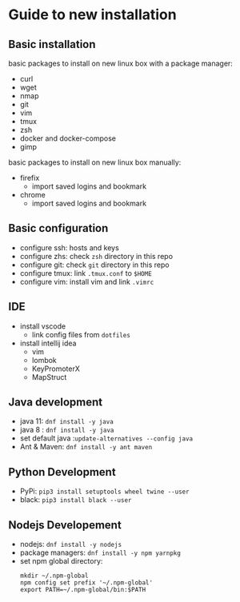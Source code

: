 # Guide to new installation


## Basic installation
basic packages to install on new linux box with a package manager:
* curl
* wget
* nmap
* git
* vim
* tmux
* zsh
* docker and docker-compose
* gimp

basic packages to install on new linux box manually:
* firefix
  * import saved logins and bookmark
* chrome
  * import saved logins and bookmark

## Basic configuration

* configure ssh: hosts and keys
* configure zhs: check `zsh` directory in this repo
* configure git: check `git` directory in this repo
* configure tmux: link `.tmux.conf` to `$HOME`
* configure vim: install vim and link `.vimrc`

## IDE

* install vscode
  * link config files from `dotfiles`
* install intellij idea
  * vim
  * lombok
  * KeyPromoterX
  * MapStruct

## Java development

* java 11: `dnf install -y java`
* java 8 : `dnf install -y java`
* set default java :`update-alternatives --config java`
* Ant & Maven: `dnf install -y ant maven`

## Python Development

* PyPi: `pip3 install setuptools wheel twine --user`
* black: `pip3 install black --user`

## Nodejs Developement

* nodejs: `dnf install -y nodejs`
* package managers: `dnf install -y npm yarnpkg`
* set npm global directory: 
  ```
  mkdir ~/.npm-global
  npm config set prefix '~/.npm-global'
  export PATH=~/.npm-global/bin:$PATH
  ```
